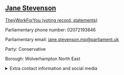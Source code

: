 ## <a href="https://members.parliament.uk/member/4750/contact">Jane Stevenson</a>

<a href="https://www.theyworkforyou.com/mp/25807/jane_stevenson/wolverhampton_north_east">TheyWorkForYou (voting record, statements)</a> 

Parliamentary phone number: 02072193846 

Parliamentary email: jane.stevenson.mp@parliament.uk 

Party: Conservative 

Borough: Wolverhampton North East 

<details><summary>Extra contact information and social media</summary> 
<li>Website: https://www.janestevenson.com/</li>
<li>Twitter: https://twitter.com/Jane_Stevenson_</li>
<li>Constituency office phone number:</li>
<li>Constituency office email:</li>
<li>Facebook: https://www.facebook.com/JaneStevensonMP</li>
<li>Instagram:</li>
<li>Youtube:</li>
<li>Linkedin:</li>
<li>Government department phone number:</li>
<li>Government department email:</li>
<li>Threads:</li>
<li>Party office phone number:</li>
<li>Party office email:</li>
<li>Tiktok:</li>
</details>